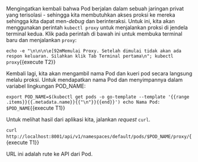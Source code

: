 Mengingatkan kembali bahwa Pod berjalan dalam sebuah jaringan privat yang terisolasi - sehingga kita membutuhkan akses proksi
ke mereka sehingga kita dapat men-_debug_ dan berinteraksi. Untuk ini, kita akan menggunakan perintah `kubectl proxy` untuk menjalankan proksi di jendela terminal kedua. Klik pada perintah di bawah ini untuk membuka terminal baru dan menjalankan `proxy`:

`echo -e "\n\n\n\e[92mMemulai Proxy. Setelah dimulai tidak akan ada respon keluaran. Silahkan klik Tab Terminal pertama\n"; kubectl proxy`{{execute T2}}

Kembali lagi, kita akan mengambil nama Pod dan kueri pod secara langsung melalu proksi.
Untuk mendapatkan nama Pod dan menyimpannya dalam variabel lingkungan POD_NAME:

`export POD_NAME=$(kubectl get pods -o go-template --template '{{range .items}}{{.metadata.name}}{{"\n"}}{{end}}')
echo Nama Pod: $POD_NAME`{{execute T1}}

Untuk melihat hasil dari aplikasi kita, jalankan _request_ `curl`.

`curl http://localhost:8001/api/v1/namespaces/default/pods/$POD_NAME/proxy/`{{execute T1}}

URL ini adalah rute ke API dari Pod.
